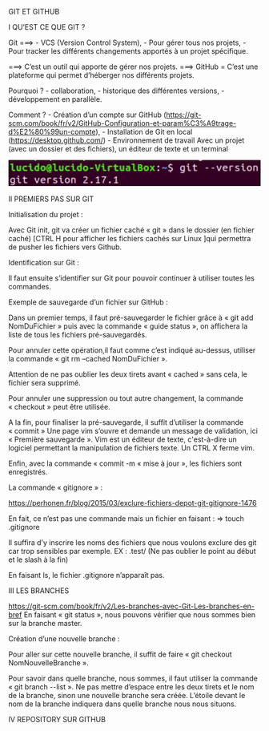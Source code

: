 ﻿GIT ET GITHUB

I QU’EST CE QUE GIT ?

Git ===>	- VCS (Version Control System),
		- Pour gérer tous nos projets,
		- Pour tracker les différents changements apportés à un projet spécifique.

===> C’est un outil qui apporte de gérer nos projets.
===> GitHub = C’est une plateforme qui permet d’héberger nos différents projets.

Pourquoi ?
		- collaboration,
		- historique des différentes versions,
		- développement en parallèle.

Comment ?
		- Création d’un compte sur GitHub
(https://git-scm.com/book/fr/v2/GitHub-Configuration-et-param%C3%A9trage-d%E2%80%99un-compte),
		- Installation de Git en local (https://desktop.github.com/)
		- Environnement de travail
Avec un projet (avec un dossier et des fichiers), un éditeur de texte et un terminal

![version](./image_git/version.jpg)
	

II PREMIERS PAS SUR GIT

Initialisation du projet :

Avec Git init, git va créer un fichier caché « git » dans le dossier (en fichier caché) [CTRL H pour afficher les fichiers cachés sur Linux ]qui permettra de pusher les fichiers vers Github.








Identification sur Git :

Il faut ensuite s’identifier sur Git pour pouvoir continuer à utiliser toutes les commandes.




Exemple de sauvegarde d’un fichier sur GitHub :

Dans un premier temps, il faut pré-sauvegarder le fichier grâce à « git add NomDuFichier » puis avec la commande « guide status », on affichera la liste de tous les fichiers pré-sauvegardés.











Pour annuler cette opération,il faut comme c’est indiqué au-dessus, utiliser la commande 
« git rm –cached NomDuFichier ».

Attention de ne pas oublier les deux tirets avant « cached » sans cela, le fichier sera supprimé.














Pour annuler une suppression ou tout autre changement, la commande « checkout » peut être utilisée.

A la fin, pour finaliser la pré-sauvegarde, il suffit d’utiliser la commande « commit »
Une page vim s’ouvre et demande un message de validation, ici « Première sauvegarde ».
Vim est un éditeur de texte, c'est-à-dire un logiciel permettant la manipulation de fichiers texte.
Un CTRL X ferme vim.











Enfin, avec la commande « commit -m « mise à jour », les fichiers sont enregistrés.

La commande « gitignore » :

https://perhonen.fr/blog/2015/03/exclure-fichiers-depot-git-gitignore-1476

En fait, ce n’est pas une commande mais un fichier en faisant : 
⇒ touch .gitignore

Il suffira d’y inscrire les noms des fichiers que nous voulons exclure des git car trop sensibles par exemple.
EX : .test/ (Ne pas oublier le point au début et le slash à la fin)









En faisant ls, le fichier .gitignore n’apparaît pas.











III LES BRANCHES

https://git-scm.com/book/fr/v2/Les-branches-avec-Git-Les-branches-en-bref
En faisant « git status », nous pouvons vérifier que nous sommes bien sur la branche master.



Création d’une nouvelle branche :




Pour aller sur cette nouvelle branche, il suffit de faire « git checkout NomNouvelleBranche ».









Pour savoir dans quelle branche, nous sommes, il faut utiliser la commande « git branch --list ».
Ne pas mettre d’espace entre les deux tirets et le nom de la branche, sinon une nouvelle branche sera créée.
L’étoile devant le nom de la branche indiquera dans quelle branche nous nous situons.















IV REPOSITORY SUR GITHUB














































































































































